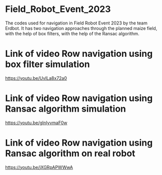 # Field_Robot_Event_2023
The codes used for navigation in Field Robot Event 2023 by the team Erdbot. 
It has two navigation approaches through the planned maize field, with the help of  box filters, with the help of the Ransac algorithm.
# Link of video Row navigation using box filter simulation
https://youtu.be/UvILa8x72a0
# Link of video Row navigation using Ransac algorithm simulation
https://youtu.be/glnIyvmaF0w
# Link of video Row navigation using Ransac algorithm on real robot
https://youtu.be/jXGRpAPWWwA

